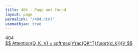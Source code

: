 ```yaml
---
title: 404 - Page not found
layout: page
permalink: "/404.html"
usemathjax: true
---
```


<div class="wrapper">
    <main aria-label="Content">
      <div class="not-found">
        <div class="container">
          <div class="title">404</div>
          <a class="solution" href="{{ site.url }}">$$ Attention(Q, K, V) = softmax(\frac{QK^T}{\sqrt{d_k}})V $$</a>
        </div>
      </div>
    </main>
</div>
